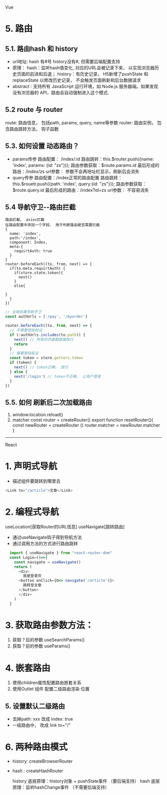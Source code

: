 Vue

# 5. 路由

## 5.1. 路由hash 和 history

- url地址:
  hash 有#号
  history没有#, 但需要后端配置支持
- 原理：
  hash：监听hash值变化, 对应的URL会被记录下来， 以实现浏览器历史页面的前进和后退；
  history：有历史记录， H5新增了pushState 和 replaceState 以修改历史记录， 不会触发页面刷新和后台数据请求
- abstract : 支持所有 JavaScript 运行环境，如 Node.js 服务器端。如果发现没有浏览器的 API，路由会自动强制进入这个模式.

## 5.2 route 与 router

  route:  路由信息， 包括path, params, query, name等参数
  router: 路由实例， 包含路由跳转方法， 钩子函数

## 5.3. 如何设置 动态路由？

- params传参
  路由配置： /index/:id
  路由跳转：this.$router.push({name: 'index', params: {id: "zs"}});
  路由参数获取：$route.params.id
  最后形成的路由：/index/zs
  url参数： 参数不会再地址栏显示，刷新后会消失
- query传参
  路由配置：/index正常的路由配置
  路由跳转：this.$rouetr.push({path: 'index', query:{id: "zs"}});
  路由参数获取：$route.query.id
  最后形成的路由：/index?id=zs
  url参数： 不容易消失

## 5.4 导航守卫--路由拦截

    路由拦截， axios拦截
    在路由配置中添加一个字段， 用于判断路由是否需要拦截
    {
      name: 'index',
      path:'/index',
      component: Index,
      meta:{
        requirtAuth: true
      }
    }
    router.beforeEach((to, from, next) => {
      if(to.meta.requirtAuth) {
        if(store.state.token){
          next()
        }
        else{

    }
      }
    })

```js
// 全局前置导航守卫
const authUrls = ['/pay', '/myorder']

router.beforeEach((to, from, next) => {
  // 不需要登陆权证
  if (!authUrls.includes(to.path)) {
    next() // 所有的页面都直接放行
    return
  }
  // 需要登陆权证
  const token = store.getters.token
  if (token) {
    next() // token正确， 放行
  } else {
    next('/login') // token不正确， 让用户登录
  }
})
```

## 5.5. 如何 刷新后二次加载路由

1. window.location.reload()
2. matcher
   const router = createRouter()
   export function resetRouter(){
   const newRouter = createRouter ()
   router.matcher = newRouter.matcher
   }

---

React

# 1. 声明式导航

- 描述组件要跳转到哪里去

```js
<Link to="/article">文章</Link>

```

# 2. 编程式导航

useLocation[获取Router的URL信息]
useNavigate[跳转路由]

- 通过useNavigate钩子得到导航方法
- 通过调用方法的方式进行路由跳转

```javascript
  import { useNavigate } from "react-router-dom"
  const Login=()=>{
    const navigate = useNavigate() 
    return (
      <div>
        我是登录页
      <button onClick={O=> navigate('/article')}>
        跳转至文章
      </button>
      </div>
    )
  }

```

# 3. 获取路由参数方法：

1. 获取？后的参数 useSearchParams()
2. 获取？前的参数 useParams()

# 4. 嵌套路由

1. 使用children属性配置路由嵌套关系
2. 使用Outlet 组件 配置二级路由渲染 位置

## 5. 设置默认二级路由

- 去掉path: xxx 改成 index: true
- 一级路由中， 改成 link to="/"

# 6. 两种路由模式

- history: createBrowserRouter
- hash : createHashRouter

  history  底层原理：history对象 + pushState事件 （要后端支持）
  hash     底层原理：监听hashChange事件       （不需要后端支持）
